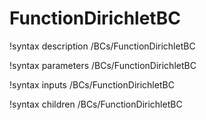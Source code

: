 <!-- MOOSE Documentation Stub: Remove this when content is added. -->

# FunctionDirichletBC
!syntax description /BCs/FunctionDirichletBC

!syntax parameters /BCs/FunctionDirichletBC

!syntax inputs /BCs/FunctionDirichletBC

!syntax children /BCs/FunctionDirichletBC
